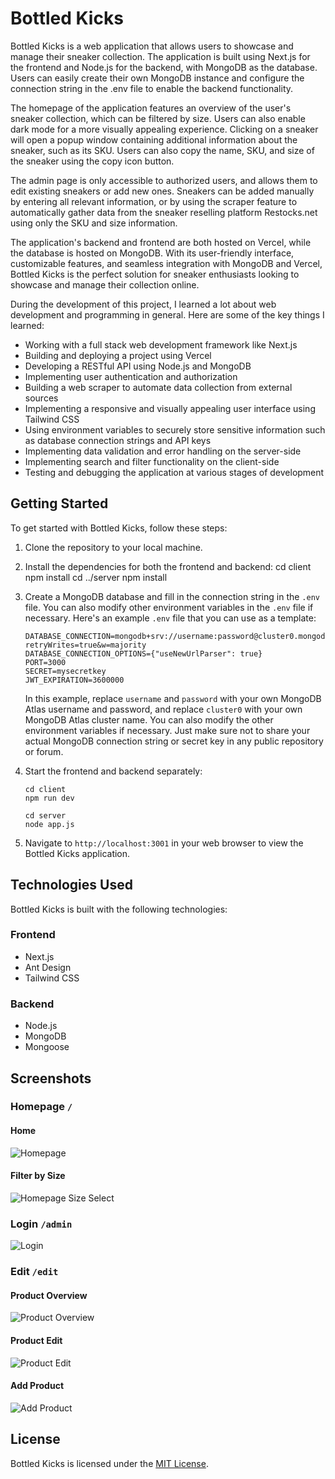 # Bottled Kicks

Bottled Kicks is a web application that allows users to showcase and manage their sneaker collection. The application is built using Next.js for the frontend and Node.js for the backend, with MongoDB as the database. Users can easily create their own MongoDB instance and configure the connection string in the .env file to enable the backend functionality.

The homepage of the application features an overview of the user's sneaker collection, which can be filtered by size. Users can also enable dark mode for a more visually appealing experience. Clicking on a sneaker will open a popup window containing additional information about the sneaker, such as its SKU. Users can also copy the name, SKU, and size of the sneaker using the copy icon button.

The admin page is only accessible to authorized users, and allows them to edit existing sneakers or add new ones. Sneakers can be added manually by entering all relevant information, or by using the scraper feature to automatically gather data from the sneaker reselling platform Restocks.net using only the SKU and size information.

The application's backend and frontend are both hosted on Vercel, while the database is hosted on MongoDB. With its user-friendly interface, customizable features, and seamless integration with MongoDB and Vercel, Bottled Kicks is the perfect solution for sneaker enthusiasts looking to showcase and manage their collection online.


During the development of this project, I learned a lot about web development and programming in general. Here are some of the key things I learned:

* Working with a full stack web development framework like Next.js
* Building and deploying a project using Vercel
* Developing a RESTful API using Node.js and MongoDB
* Implementing user authentication and authorization
* Building a web scraper to automate data collection from external sources
* Implementing a responsive and visually appealing user interface using Tailwind CSS
* Using environment variables to securely store sensitive information such as database connection strings and API keys
* Implementing data validation and error handling on the server-side
* Implementing search and filter functionality on the client-side
* Testing and debugging the application at various stages of development

## Getting Started

To get started with Bottled Kicks, follow these steps:

1. Clone the repository to your local machine.
2. Install the dependencies for both the frontend and backend:
cd client
npm install
cd ../server
npm install
3. Create a MongoDB database and fill in the connection string in the `.env` file. You can also modify other environment variables in the `.env` file if necessary. 
Here's an example `.env` file that you can use as a template:
	```ENV=development
	DATABASE_CONNECTION=mongodb+srv://username:password@cluster0.mongodb.net/bottledkicks?retryWrites=true&w=majority
	DATABASE_CONNECTION_OPTIONS={"useNewUrlParser": true}
	PORT=3000
	SECRET=mysecretkey
	JWT_EXPIRATION=3600000
	```
	In this example, replace `username` and `password` with your own MongoDB Atlas username and password, and replace `cluster0` with your own MongoDB Atlas cluster name. You can also modify the other environment variables if necessary. Just make sure not to share your actual MongoDB connection string or secret key in any public repository or forum.

4. Start the frontend and backend separately:
	```
	cd client
	npm run dev
	```
	```
	cd server
	node app.js
	```

5. Navigate to `http://localhost:3001` in your web browser to view the Bottled Kicks application.

## Technologies Used

Bottled Kicks is built with the following technologies:

### Frontend

- Next.js
- Ant Design
- Tailwind CSS

### Backend

- Node.js
- MongoDB
- Mongoose

## Screenshots

### Homepage `/`

#### Home
![Homepage](https://imgur.com/xMAgRE8.png "Homepage")

#### Filter by Size
![Homepage Size Select](https://imgur.com/6aZk1ng.png "Homepage Size Select")

### Login `/admin`

![Login](https://imgur.com/L5ip7lu.png "Login")


### Edit `/edit`

#### Product Overview
![Product Overview](https://imgur.com/pzhD7P4.png "Product Overview")

#### Product Edit
![Product Edit](https://imgur.com/YAjpevY.png "Product Edit")

#### Add Product
![Add Product](https://imgur.com/fEiT1lG.png "Add Product")

## License

Bottled Kicks is licensed under the [MIT License](LICENSE).
